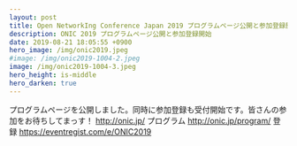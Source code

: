 ```yaml
---
layout: post
title: Open NetworkIng Conference Japan 2019 プログラムページ公開と参加登録開始
description: ONIC 2019 プログラムページ公開と参加登録開始
date: 2019-08-21 18:05:55 +0900
hero_image: /img/onic2019.jpeg
#image: /img/onic2019-1004-2.jpeg
image: /img/onic2019-1004-3.jpeg
hero_height: is-middle
hero_darken: true
---
```

プログラムページを公開しました。同時に参加登録も受付開始です。皆さんの参加をお待ちしてまっす！
http://onic.jp/
プログラム
http://onic.jp/program/
登録
https://eventregist.com/e/ONIC2019